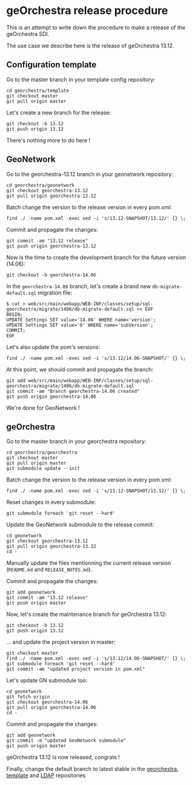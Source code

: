 # geOrchestra release procedure

This is an attempt to write down the procedure to make a release of the geOrchestra SDI.

The use case we describe here is the release of geOrchestra 13.12.

## Configuration template

Go to the master branch in your template config repository:

```
cd georchestra/template
git checkout master
git pull origin master
```

Let's create a new branch for the release:

```
git checkout -b 13.12
git push origin 13.12
```

There's nothing more to do here !


## GeoNetwork

Go to the georchestra-13.12 branch in your geonetwork repository:

```
cd georchestra/geonetwork
git checkout georchestra-13.12
git pull origin georchestra-13.12
```

Batch change the version to the release version in every pom.xml:

```
find ./ -name pom.xml -exec sed -i 's/13.12-SNAPSHOT/13.12/' {} \;
```

Commit and propagate the changes:

```
git commit -am "13.12 release"
git push origin georchestra-13.12
```

Now is the time to create the development branch for the future version (14.06):

```
git checkout -b georchestra-14.06
```

In the ```georchestra-14.06``` branch, let's create a brand new ```db-migrate-default.sql``` migration file:

```
$ cat > web/src/main/webapp/WEB-INF/classes/setup/sql-georchestra/migrate/1406/db-migrate-default.sql << EOF
BEGIN;
UPDATE Settings SET value='14.06' WHERE name='version';
UPDATE Settings SET value='0' WHERE name='subVersion';
COMMIT;
EOF
```

Let's also update the pom's versions:

```
find ./ -name pom.xml -exec sed -i 's/13.12/14.06-SNAPSHOT/' {} \;
```

At this point, we should commit and propagate the branch:

```
git add web/src/main/webapp/WEB-INF/classes/setup/sql-georchestra/migrate/1406/db-migrate-default.sql
git commit -am "Branch georchestra-14.06 created"
git push origin georchestra-14.06
```

We're done for GeoNetwork !


## geOrchestra

Go to the master branch in your georchestra repository:

```
cd georchestra/georchestra
git checkout master
git pull origin master
git submodule update --init
```

Batch change the version to the release version in every pom.xml:

```
find ./ -name pom.xml -exec sed -i 's/13.12-SNAPSHOT/13.12/' {} \;
```

Reset changes in every submodule:

```
git submodule foreach 'git reset --hard'
```

Update the GeoNetwork submodule to the release commit:

```
cd geonetwork
git checkout georchestra-13.12
git pull origin georchestra-13.12
cd -
```

Manually update the files mentionning the current release version (```README.md``` and ```RELEASE_NOTES.md```).

Commit and propagate the changes:

```
git add geonetwork
git commit -am "13.12 release"
git push origin master
```

Now, let's create the maintenance branch for geOrchestra 13.12:

```
git checkout -b 13.12
git push origin 13.12
```

... and update the project version in master:

```
git checkout master
find ./ -name pom.xml -exec sed -i 's/13.12/14.06-SNAPSHOT/' {} \;
git submodule foreach 'git reset --hard'
git commit -am "updated project version in pom.xml"
```

Let's update GN submodule too:

```
cd geonetwork
git fetch origin
git checkout georchestra-14.06
git pull origin georchestra-14.06
cd -
```

Commit and propagate the changes:

```
git add geonetwork
git commit -m "updated GeoNetwork submodule"
git push origin master
```

geOrchestra 13.12 is now released, congrats !

Finally, change the default branch to latest stable in the [georchestra](https://github.com/georchestra/georchestra/settings), [template](https://github.com/georchestra/template/settings) and [LDAP](https://github.com/georchestra/LDAP/settings) repositories
